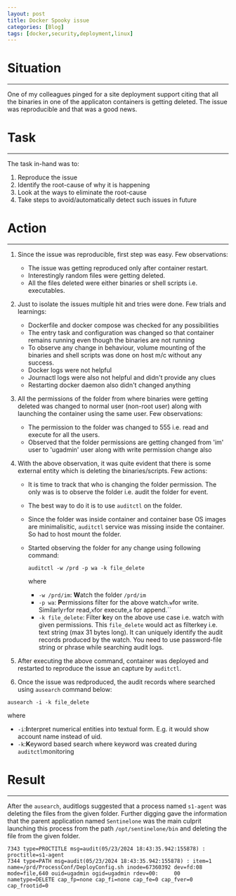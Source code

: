 ```yaml
---
layout: post
title: Docker Spooky issue
categories: [Blog]
tags: [docker,security,deployment,linux]
---
```

# Situation
---
One of my colleagues pinged for a site deployment support citing that all the binaries in one of the applicaton containers is getting deleted. The issue was reproducible and that was a good news.

# Task
---
The task in-hand was to:

1. Reproduce the issue
2. Identify the root-cause of why it is happening
3. Look at the ways to eliminate the root-cause
4. Take steps to avoid/automatically detect such issues in future

# Action
---
1. Since the issue was reproducible, first step was easy. Few observations:
   * The issue was getting reproduced only after container restart.
   * Interestingly random files were getting deleted.
   * All the files deleted were either binaries or shell scripts i.e. executables.
   
2. Just to isolate the issues multiple hit and tries were done. Few trials and learnings:
   * Dockerfile and docker compose was checked for any possibilities
   * The entry task and configuration was changed so that container remains running even though the binaries are not running
   * To observe any change in behaviour, volume mounting of the binaries and shell scripts was done on host m/c without any success.
   * Docker logs were not helpful
   * Journactl logs were also not helpful and didn't provide any clues
   * Restarting docker daemon also didn't changed anything

3. All the permissions of the folder from where binaries were getting deleted was changed to normal user (non-root user) along with launching the container using the same user. Few observations:
   * The permission to the folder was changed to 555 i.e. read and execute for all the users.
   * Observed that the folder permissions are getting changed from 'im' user to 'ugadmin' user along with write permission change also
4. With the above observation, it was quite evident that there is some external entity which is deleting the binaries/scripts. Few actions:

   * It is time to track that who is changing the folder permission. The only was is to observe the folder i.e. audit the folder for event.
   * The best way to do it is to use `auditctl` on the folder.
   * Since the folder was inside container and container base OS images are minimalisitic, `auditctl` service was missing inside the container. So had to host mount the folder.
   * Started observing the folder for any change using following command:

     ```
     auditctl -w /prd -p wa -k file_delete
     ```

     where

     * `-w /prd/im`: **W**atch the folder `/prd/im`
     * `-p wa`: **P**ermissions filter for the above watch.`w`for write. Similarly`r`for read,`x`for execute,`a` for append.``
     * `-k file_delete`: Filter **k**ey on the above use case i.e. watch with given permissions. This `file_delete` would act as filterkey i.e. text string (max 31 bytes long). It can uniquely identify the audit records produced by the watch. You need to use password-file string or phrase while searching audit logs.
5. After executing the above command, container was deployed and restarted to reproduce the issue an capture by `auditctl`.
6. Once the issue was redproduced, the audit records where searched using `ausearch` command below:

```
ausearch -i -k file_delete
```

where

* `-i`:**I**nterpret numerical entities into textual form. E.g. it would show account name instead of uid.
* `-k`:**K**eyword based search where keyword was created during `auditctl`monitoring

# Result
---
After the `ausearch`, auditlogs suggested that a process named `s1-agent` was deleting the files from the given folder. Further digging gave the information that the parent application named `Sentinelone` was the main culprit launching this process from the path `/opt/sentinelone/bin` and deleting the file from the given folder.

```
7343 type=PROCTITLE msg=audit(05/23/2024 18:43:35.942:155878) : proctitle=s1-agent
7344 type=PATH msg=audit(05/23/2024 18:43:35.942:155878) : item=1 name=/prd/ProcessConf/DeployConfig.sh inode=67360392 dev=fd:08 mode=file,640 ouid=ugadmin ogid=ugadmin rdev=00:     00 nametype=DELETE cap_fp=none cap_fi=none cap_fe=0 cap_fver=0 cap_frootid=0
```
